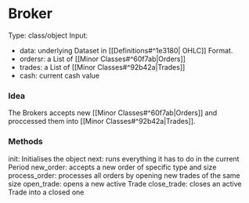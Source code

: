 # Broker

Type: class/object
Input:
- data: underlying Dataset in  [[Definitions#^1e3180| OHLC]]  Format.
- ordersr: a List of [[Minor Classes#^60f7ab|Orders]]
- trades: a List of [[Minor Classes#^92b42a|Trades]]
- cash: current cash value


### Idea

The Brokers accepts new [[Minor Classes#^60f7ab|Orders]] and proccessed them into [[Minor Classes#^92b42a|Trades]].

### Methods

init: Initialises the object
next: runs everything it has to do in the current Period
new_order: accepts a new order of specific type and size
process_order: processes all orders by opening new trades of the same size
open_trade: opens a new active Trade
close_trade: closes an active Trade into a closed one